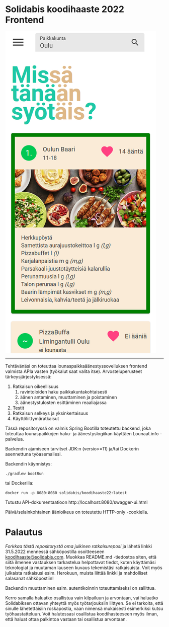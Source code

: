 # Solidabis koodihaaste 2022 Frontend

![Alt text](/src/frontend/Koodihaaste22Frontend/Koodihaaste22Frontend/wwwroot/img/screenshot1.png?raw=true "Optional Title")

***

Tehtävänäsi on toteuttaa lounaspaikkaäänestyssovelluksen frontend valmista APIa vasten (työkalut saat valita itse).
Arvosteluperusteet tärkeysjärjestyksessä:

 1. Ratkaisun oikeellisuus
    1. ravintoloiden haku paikkakuntakohtaisesti
    2. äänen antaminen, muuttaminen ja poistaminen
    3. äänestystulosten esittäminen reaaliajassa
 2. Testit
 3. Ratkaisun selkeys ja yksinkertaisuus
 4. Käyttöliittymäratkaisut

Tässä repositoryssä on valmis Spring Bootilla toteutettu backend, joka toteuttaa lounaspaikkojen
haku- ja äänestyslogiikan käyttäen Lounaat.info -palvelua.

Backendin ajamiseen tarvitset JDK:n (versio>=11) ja/tai Dockerin asennettuna työasemallesi.

Backendin käynnistys:

    ./gradlew bootRun

tai Dockerilla:

    docker run -p 8080:8080 solidabis/koodihaaste22:latest

Tutustu API-dokumentaatioon http://localhost:8080/swagger-ui.html

Päivä/selainkohtainen äänioikeus on toteutettu HTTP-only -cookiella.

# Palautus

_Forkkaa tästä repositorystä oma julkinen ratkaisureposi_ ja lähetä linkki 31.5.2022 mennessä sähköpostilla osoitteeseen
koodihaaste@solidabis.com. Muokkaa README.md -tiedostoa siten, että siitä ilmenee vastauksen
tarkastelua helpottavat tiedot, kuten käyttämäsi teknologiat ja muutaman lauseen kuvaus tekemistäsi
ratkaisuista. Voit myös julkaista ratkaisusi esim. Herokuun, muista liittää linkki ja mahdolliset salasanat sähköpostiin!

Backendin muuttaminen esim. autentikoinnin toteuttamiseksi on sallittua.

Kerro samalla haluatko osallistua vain kilpailuun ja arvontaan, vai haluatko Solidabiksen
ottavan yhteyttä myös työtarjouksiin liittyen. Se ei tarkoita, että sinulle lähetettäisiin roskapostia, vaan nimensä
mukaisesti esimerkiksi kutsu työhaastatteluun. Voit halutessasi
osallistua koodihasteeseen myös ilman, että haluat ottaa palkintoa
vastaan tai osallistua arvontaan.
